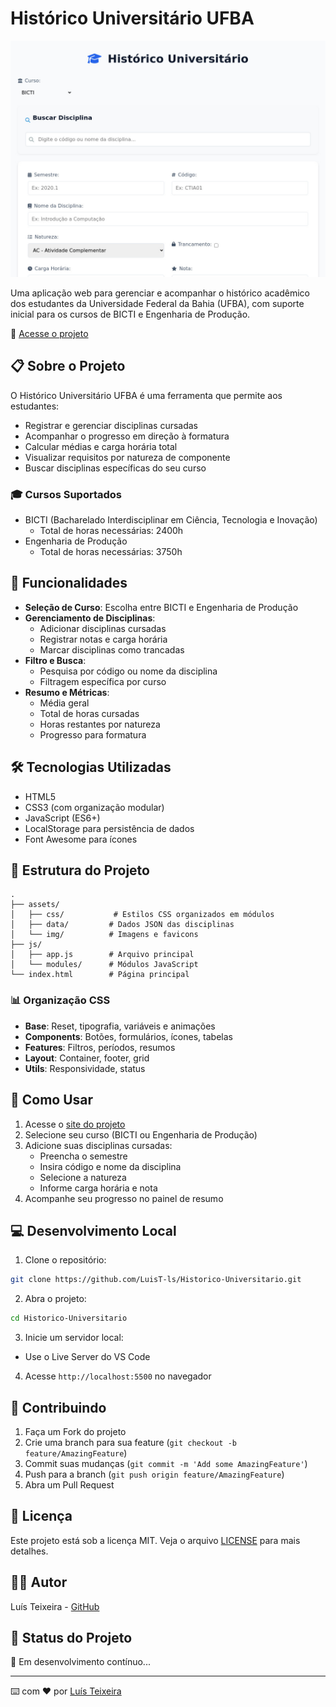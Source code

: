 # Histórico Universitário UFBA

![Preview do Projeto](imagem-preview.jpg)

Uma aplicação web para gerenciar e acompanhar o histórico acadêmico dos estudantes da Universidade Federal da Bahia (UFBA), com suporte inicial para os cursos de BICTI e Engenharia de Produção.

🔗 [Acesse o projeto](https://historicoufba.vercel.app/)

## 📋 Sobre o Projeto

O Histórico Universitário UFBA é uma ferramenta que permite aos estudantes:

- Registrar e gerenciar disciplinas cursadas
- Acompanhar o progresso em direção à formatura
- Calcular médias e carga horária total
- Visualizar requisitos por natureza de componente
- Buscar disciplinas específicas do seu curso

### 🎓 Cursos Suportados

- BICTI (Bacharelado Interdisciplinar em Ciência, Tecnologia e Inovação)
  - Total de horas necessárias: 2400h
- Engenharia de Produção
  - Total de horas necessárias: 3750h

## 🚀 Funcionalidades

- **Seleção de Curso**: Escolha entre BICTI e Engenharia de Produção
- **Gerenciamento de Disciplinas**:
  - Adicionar disciplinas cursadas
  - Registrar notas e carga horária
  - Marcar disciplinas como trancadas
- **Filtro e Busca**:
  - Pesquisa por código ou nome da disciplina
  - Filtragem específica por curso
- **Resumo e Métricas**:
  - Média geral
  - Total de horas cursadas
  - Horas restantes por natureza
  - Progresso para formatura

## 🛠️ Tecnologias Utilizadas

- HTML5
- CSS3 (com organização modular)
- JavaScript (ES6+)
- LocalStorage para persistência de dados
- Font Awesome para ícones

## 📁 Estrutura do Projeto

```
.
├── assets/
│   ├── css/           # Estilos CSS organizados em módulos
│   ├── data/         # Dados JSON das disciplinas
│   └── img/          # Imagens e favicons
├── js/
│   ├── app.js        # Arquivo principal
│   └── modules/      # Módulos JavaScript
└── index.html        # Página principal
```

### 📊 Organização CSS

- **Base**: Reset, tipografia, variáveis e animações
- **Components**: Botões, formulários, ícones, tabelas
- **Features**: Filtros, períodos, resumos
- **Layout**: Container, footer, grid
- **Utils**: Responsividade, status

## 🚦 Como Usar

1. Acesse o [site do projeto](https://historicoufba.vercel.app/)
2. Selecione seu curso (BICTI ou Engenharia de Produção)
3. Adicione suas disciplinas cursadas:
   - Preencha o semestre
   - Insira código e nome da disciplina
   - Selecione a natureza
   - Informe carga horária e nota
4. Acompanhe seu progresso no painel de resumo

## 💻 Desenvolvimento Local

1. Clone o repositório:

```bash
git clone https://github.com/LuisT-ls/Historico-Universitario.git
```

2. Abra o projeto:

```bash
cd Historico-Universitario
```

3. Inicie um servidor local:

- Use o Live Server do VS Code

4. Acesse `http://localhost:5500` no navegador

## 🤝 Contribuindo

1. Faça um Fork do projeto
2. Crie uma branch para sua feature (`git checkout -b feature/AmazingFeature`)
3. Commit suas mudanças (`git commit -m 'Add some AmazingFeature'`)
4. Push para a branch (`git push origin feature/AmazingFeature`)
5. Abra um Pull Request

## 📝 Licença

Este projeto está sob a licença MIT. Veja o arquivo [LICENSE](LICENSE) para mais detalhes.

## 👨‍💻 Autor

Luís Teixeira - [GitHub](https://github.com/LuisT-ls)

## 🎯 Status do Projeto

🚧 Em desenvolvimento contínuo...

---

⌨️ com ❤️ por [Luís Teixeira](https://github.com/LuisT-ls)
